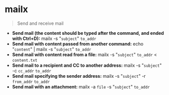 # mailx
> Send and receive mail
- **Send mail (the content should be typed after the command, and ended with Ctrl+D):**
mailx -s "`subject`" `to_addr`
- **Send mail with content passed from another command:**
echo "`content`" | mailx -s "`subject`" `to_addr`
- **Send mail with content read from a file:**
mailx -s "`subject`" `to_addr` < `content.txt`
- **Send mail to a recipient and CC to another address:**
mailx -s "`subject`" -c `cc_addr` `to_addr`
- **Send mail specifying the sender address:**
mailx -s "`subject`" -r `from_addr` `to_addr`
- **Send mail with an attachment:**
mailx -a `file` -s "`subject`" `to_addr`
